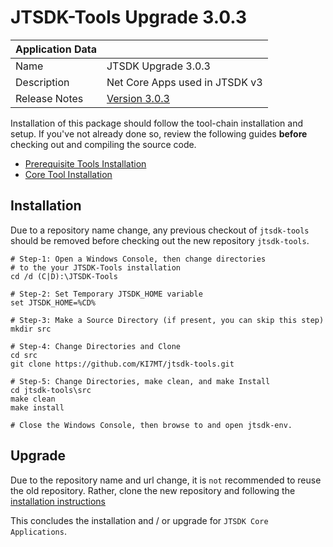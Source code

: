# JTSDK-Tools Upgrade 3.0.3

| Application Data ||
| ---| --- |
| Name        | JTSDK Upgrade 3.0.3 |
| Description | Net Core Apps used in JTSDK v3 |
| Release Notes | [Version 3.0.3](../release-notes/Release-Notes-3.0.3.md) |

Installation of this package should follow the tool-chain installation and
setup. If you've not already done so, review the following guides **before**
checking out and compiling the source code.

- [Prerequisite Tools Installation](../Home.md/#install-prerequisites.md)
- [Core Tool Installation](../Install-Core-Tools.md)

## Installation

Due to a repository name change, any previous checkout of `jtsdk-tools`
should be removed before checking out the new repository `jtsdk-tools`.

``` shell
# Step-1: Open a Windows Console, then change directories
# to the your JTSDK-Tools installation
cd /d (C|D):\JTSDK-Tools

# Step-2: Set Temporary JTSDK_HOME variable
set JTSDK_HOME=%CD%

# Step-3: Make a Source Directory (if present, you can skip this step)
mkdir src

# Step-4: Change Directories and Clone
cd src
git clone https://github.com/KI7MT/jtsdk-tools.git

# Step-5: Change Directories, make clean, and make Install
cd jtsdk-tools\src
make clean
make install

# Close the Windows Console, then browse to and open jtsdk-env.

```

## Upgrade

Due to the repository name and url change, it is `not` recommended to reuse the
old repository. Rather, clone the new repository and following the
[installation instructions](#installation)

This concludes the installation and / or upgrade for `JTSDK Core Applications`.